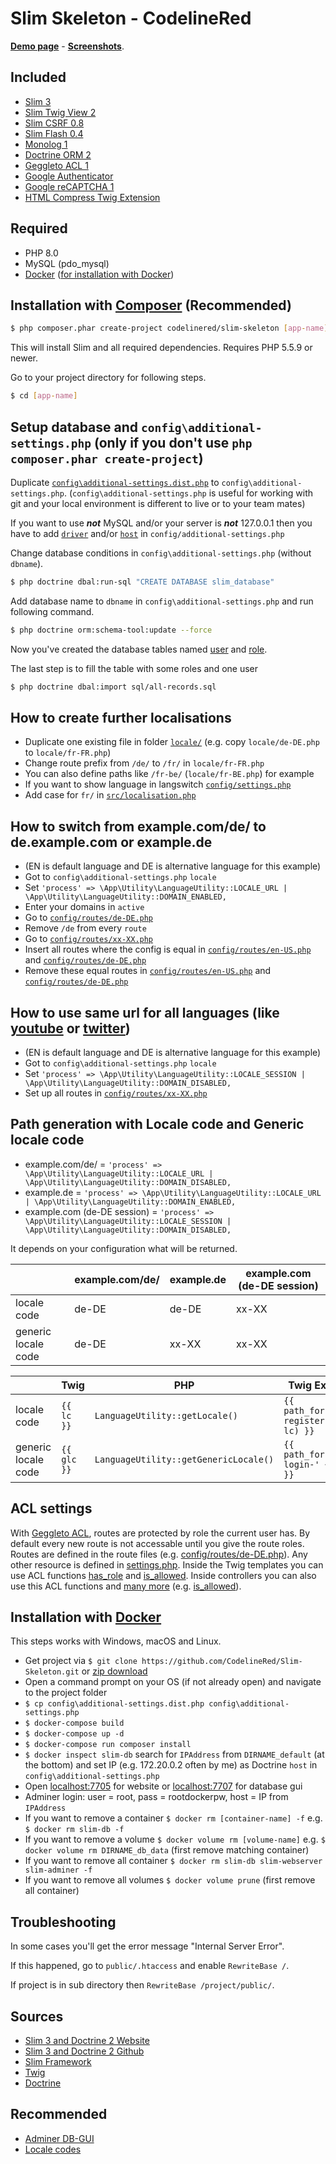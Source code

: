 # Slim Skeleton - CodelineRed

[**Demo page**](http://slim3.codelinered.net) - [**Screenshots**](https://github.com/CodelineRed/Slim-Skeleton/tree/master/screenshots).

## Included
* [Slim 3](https://www.slimframework.com)
* [Slim Twig View 2](https://github.com/slimphp/Twig-View)
* [Slim CSRF 0.8](https://github.com/slimphp/Slim-Csrf)
* [Slim Flash 0.4](https://github.com/slimphp/Slim-Flash)
* [Monolog 1](https://seldaek.github.io/monolog/)
* [Doctrine ORM 2](https://packagist.org/packages/doctrine/orm)
* [Geggleto ACL 1](https://github.com/geggleto/geggleto-acl)
* [Google Authenticator](https://github.com/PHPGangsta/GoogleAuthenticator)
* [Google reCAPTCHA 1](https://github.com/google/recaptcha)
* [HTML Compress Twig Extension](https://github.com/nochso/html-compress-twig)

## Required
* PHP 8.0
* MySQL (pdo_mysql)
* [Docker](https://www.docker.com/) ([for installation with Docker](https://github.com/CodelineRed/Slim-Skeleton#installation-with-docker))

## Installation with [Composer](https://getcomposer.org/download/1.9.3/composer.phar) (Recommended)

```bash
$ php composer.phar create-project codelinered/slim-skeleton [app-name]
```

This will install Slim and all required dependencies. Requires PHP 5.5.9 or newer.

Go to your project directory for following steps.

```bash
$ cd [app-name]
```

## Setup database and `config\additional-settings.php` (only if you don't use `php composer.phar create-project`)
Duplicate [`config\additional-settings.dist.php`](https://github.com/CodelineRed/Slim-Skeleton/blob/master/config/additional-settings.dist.php) to `config\additional-settings.php`.
(`config\additional-settings.php` is useful for working with git and your local environment is different to live or to your team mates)

If you want to use **_not_** MySQL and/or your server is **_not_** 127.0.0.1 then you have to add [`driver`](https://github.com/CodelineRed/Slim-Skeleton/blob/master/config/settings.php#L56) and/or [`host`](https://github.com/CodelineRed/Slim-Skeleton/blob/master/config/settings.php#L57) in `config/additional-settings.php`

Change database conditions in `config\additional-settings.php` (without `dbname`).
```bash
$ php doctrine dbal:run-sql "CREATE DATABASE slim_database"
```

Add database name to `dbname` in `config\additional-settings.php` and run following command.
```bash
$ php doctrine orm:schema-tool:update --force
```
Now you've created the database tables named [user](https://github.com/CodelineRed/Slim-Skeleton/blob/master/src/Entity/User.php) and [role](https://github.com/CodelineRed/Slim-Skeleton/blob/master/src/Entity/Role.php).

The last step is to fill the table with some roles and one user
```bash
$ php doctrine dbal:import sql/all-records.sql
```

## How to create further localisations
* Duplicate one existing file in folder [`locale/`](https://github.com/CodelineRed/Slim-Skeleton/tree/master/locale) (e.g. copy `locale/de-DE.php` to `locale/fr-FR.php`)
* Change route prefix from `/de/` to `/fr/` in `locale/fr-FR.php`
* You can also define paths like `/fr-be/` (`locale/fr-BE.php`) for example
* If you want to show language in langswitch [`config/settings.php`](https://github.com/CodelineRed/Slim-Skeleton/blob/master/config/settings.php#L38)
* Add case for `fr/` in [`src/localisation.php`](https://github.com/CodelineRed/Slim-Skeleton/blob/master/src/localisation.php#L34)

## How to switch from example.com/de/ to de.example.com or example.de
* (EN is default language and DE is alternative language for this example)
* Got to `config\additional-settings.php` `locale`
* Set `'process' => \App\Utility\LanguageUtility::LOCALE_URL | \App\Utility\LanguageUtility::DOMAIN_ENABLED,`
* Enter your domains in `active`
* Go to [`config/routes/de-DE.php`](https://github.com/CodelineRed/Slim-Skeleton/blob/master/config/routes/de-DE.php)
* Remove `/de` from every `route`
* Go to [`config/routes/xx-XX.php`](https://github.com/CodelineRed/Slim-Skeleton/blob/master/config/routes/xx-XX.php)
* Insert all routes where the config is equal in [`config/routes/en-US.php`](https://github.com/CodelineRed/Slim-Skeleton/blob/master/config/routes/en-US.php) and [`config/routes/de-DE.php`](https://github.com/CodelineRed/Slim-Skeleton/blob/master/config/routes/de-DE.php)
* Remove these equal routes in [`config/routes/en-US.php`](https://github.com/CodelineRed/Slim-Skeleton/blob/master/config/routes/en-US.php) and [`config/routes/de-DE.php`](https://github.com/CodelineRed/Slim-Skeleton/blob/master/config/routes/de-DE.php)

## How to use same url for all languages (like [youtube](https://www.youtube.com/) or [twitter](https://twitter.com/))
* (EN is default language and DE is alternative language for this example)
* Got to `config\additional-settings.php` `locale`
* Set `'process' => \App\Utility\LanguageUtility::LOCALE_SESSION | \App\Utility\LanguageUtility::DOMAIN_DISABLED,`
* Set up all routes in [`config/routes/xx-XX.php`](https://github.com/CodelineRed/Slim-Skeleton/blob/master/config/routes/xx-XX.php)

## Path generation with Locale code and Generic locale code
* example.com/de/ = `'process' => \App\Utility\LanguageUtility::LOCALE_URL | \App\Utility\LanguageUtility::DOMAIN_DISABLED,`
* example.de = `'process' => \App\Utility\LanguageUtility::LOCALE_URL | \App\Utility\LanguageUtility::DOMAIN_ENABLED,`
* example.com (de-DE session) = `'process' => \App\Utility\LanguageUtility::LOCALE_SESSION | \App\Utility\LanguageUtility::DOMAIN_DISABLED,`

It depends on your configuration what will be returned.

|                     | example.com/de/ | example.de | example.com (de-DE session) |
|---------------------|-----------------|------------|-----------------------------|
| locale code         | de-DE           | de-DE      | xx-XX                       |
| generic locale code | de-DE           | xx-XX      | xx-XX                       |

|                     | Twig        | PHP                                   | Twig Example                            | PHP Example                                                                   |
|---------------------|-------------|---------------------------------------|-----------------------------------------|-------------------------------------------------------------------------------|
| locale code         | `{{ lc }}`  | `LanguageUtility::getLocale()`        | `{{ path_for('user-register-' ~ lc) }}` | `$this->router->pathFor('user-register-' . LanguageUtility::getLocale())`     |
| generic locale code | `{{ glc }}` | `LanguageUtility::getGenericLocale()` | `{{ path_for('user-login-' ~ glc) }}`   | `$this->router->pathFor('user-login-' . LanguageUtility::getGenericLocale())` |

## ACL settings
With [Geggleto ACL](https://github.com/geggleto/geggleto-acl), routes are protected by role the current user has. By default every new route is not accessable until you give the route roles.
Routes are defined in the route files (e.g. [config/routes/de-DE.php](https://github.com/CodelineRed/Slim-Skeleton/blob/master/config/routes/de-DE.php)).
Any other resource is defined in [settings.php](https://github.com/CodelineRed/Slim-Skeleton/blob/master/config/settings.php#L66).
Inside the Twig templates you can use ACL functions [has_role](https://github.com/CodelineRed/Slim-Skeleton/blob/master/templates/partials/navigation.html.twig#L5) and [is_allowed](https://github.com/CodelineRed/Slim-Skeleton/blob/master/templates/page/index.html.twig#L18).
Inside controllers you can also use this ACL functions and [many more](https://github.com/geggleto/geggleto-acl/blob/master/src/AclRepository.php) (e.g. [is_allowed](https://github.com/CodelineRed/Slim-Skeleton/blob/master/src/Controller/UserController.php#L24)).

## Installation with [Docker](https://www.docker.com/)
This steps works with Windows, macOS and Linux. 
* Get project via `$ git clone https://github.com/CodelineRed/Slim-Skeleton.git` or [zip download](https://github.com/CodelineRed/Slim-Skeleton/archive/master.zip)
* Open a command prompt on your OS (if not already open) and navigate to the project folder
* `$ cp config\additional-settings.dist.php config\additional-settings.php`
* `$ docker-compose build`
* `$ docker-compose up -d`
* `$ docker-compose run composer install`
* `$ docker inspect slim-db` search for `IPAddress` from `DIRNAME_default` (at the bottom) and set IP (e.g. 172.20.0.2 often by me) as Doctrine `host` in `config\additional-settings.php`
* Open [localhost:7705](http://localhost:7705) for website or [localhost:7707](http://localhost:7707) for database gui
* Adminer login: user = root, pass = rootdockerpw, host = IP from `IPAddress`
* If you want to remove a container `$ docker rm [container-name] -f` e.g. `$ docker rm slim-db -f`
* If you want to remove a volume `$ docker volume rm [volume-name]` e.g. `$ docker volume rm DIRNAME_db_data` (first remove matching container)
* If you want to remove all container `$ docker rm slim-db slim-webserver slim-adminer -f`
* If you want to remove all volumes `$ docker volume prune` (first remove all container)

## Troubleshooting
In some cases you'll get the error message "Internal Server Error".

If this happened, go to `public/.htaccess` and enable `RewriteBase /`.

If project is in sub directory then `RewriteBase /project/public/`.

## Sources
* [Slim 3 and Doctrine 2 Website](http://blog.sub85.com/slim-3-with-doctrine-2.html)
* [Slim 3 and Doctrine 2 Github](https://github.com/matthewfedak/slim-3-doctrine-2)
* [Slim Framework](https://www.slimframework.com/)
* [Twig](https://twig.symfony.com/)
* [Doctrine](https://www.doctrine-project.org/)

## Recommended
* [Adminer DB-GUI](https://www.adminer.org/)
* [Locale codes](https://www.science.co.il/language/Locale-codes.php)
